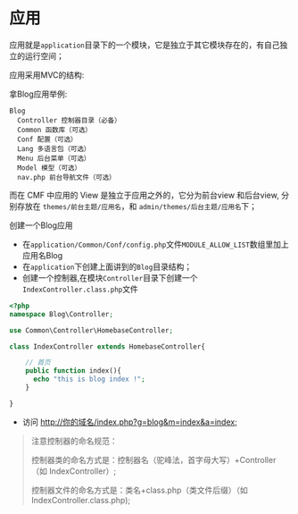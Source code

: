 # 应用

应用就是`application`目录下的一个模块，它是独立于其它模块存在的，有自己独立的运行空间；

应用采用MVC的结构:

拿Blog应用举例:

```
Blog
  Controller 控制器目录（必备）
  Common 函数库（可选）
  Conf 配置（可选）
  Lang 多语言包（可选）
  Menu 后台菜单（可选）
  Model 模型（可选）
  nav.php 前台导航文件（可选）
```

而在 CMF 中应用的 View 是独立于应用之外的，它分为前台view 和后台view,  分别存放在 `themes/前台主题/应用名`，和 `admin/themes/后台主题/应用名`下；

创建一个Blog应用
* 在`application/Common/Conf/config.php`文件`MODULE_ALLOW_LIST`数组里加上应用名Blog
* 在`application`下创建上面讲到的`Blog`目录结构；
* 创建一个控制器,在模块`Controller`目录下创建一个`IndexController.class.php`文件

```php
<?php
namespace Blog\Controller;

use Common\Controller\HomebaseController;

class IndexController extends HomebaseController{

    // 首页
    public function index(){
      echo "this is blog index !";
    }

}
```

* 访问 [http://你的域名/index.php?g=blog&m=index&a=index;]()

> 注意控制器的命名规范：
> 
> 控制器类的命名方式是：控制器名（驼峰法，首字母大写）+Controller （如 IndexController）;
> 
> 控制器文件的命名方式是：类名+class.php（类文件后缀）（如 IndexController.class.php);


